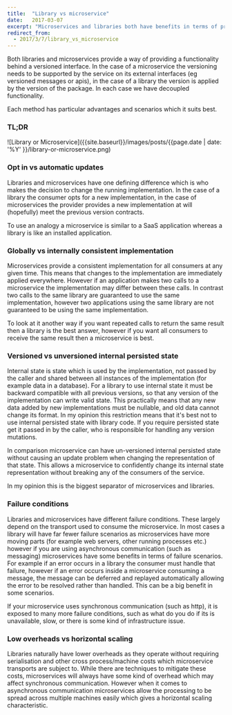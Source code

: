 ```yaml
---
title:  "Library vs microservice"
date:   2017-03-07
excerpt: "Microservices and libraries both have benefits in terms of providing reusable components. This article looks at the differences between microservices and libraries and looks at why you might choose one over another."
redirect_from:
  - 2017/3/7/library_vs_microservice
---
```

Both libraries and microservices provide a way of providing a functionality behind a versioned interface. In the case of a microservice the versioning needs to be supported by the service on its external interfaces (eg versioned messages or apis), in the case of a library the version is applied by the version of the package. In each case we have decoupled functionality.

Each method has particular advantages and scenarios which it suits best.


### TL;DR

![Library or Microservice]({{site.baseurl}}/images/posts/{{page.date | date: '%Y' }}/library-or-microservice.png)

### Opt in vs automatic updates

Libraries and microservices have one defining difference which is who makes the decision to change the running implementation. In the case of a library the consumer opts for a new implementation, in the case of microservices the provider provides a new implementation at will (hopefully) meet the previous version contracts.

To use an analogy a microservice is similar to a SaaS application whereas a library is like an installed application.

### Globally vs internally consistent implementation

Microservices provide a consistent implementation for all consumers at any given time. This means that changes to the implementation are immediately applied everywhere.  However if an application makes two calls to a microservice the implementation may differ between these calls. In contrast two calls to the same library are guaranteed to use the same implementation, however two applications using the same library are not guaranteed to be using the same implementation.

To look at it another way if you want repeated calls to return the same result then a library is the best answer, however if you want all consumers to receive the same result then a microservice is best.

### Versioned vs unversioned internal persisted state

Internal state is state which is used by the implementation, not passed by the caller and shared between all instances of the implementation (for example data in a database). For a library to use internal state it must be backward compatible with all previous versions, so that any version of the implementation can write valid state. This practically means that any new data added by new implementations must be nullable, and old data cannot change its format. In my opinion this restriction means that it's best not to use internal persisted state with library code. If you require persisted state get it passed in by the caller, who is responsible for handling any version mutations.

In comparison microservice can have un-versioned internal persisted state without causing an update problem when changing the representation of that state. This allows a microservice to confidently change its internal state representation without breaking any of the consumers of the service.

In my opinion this is the biggest separator of microservices and libraries.

### Failure conditions

Libraries and microservices have different failure conditions. These largely depend on the transport used to consume the microservice. In most cases a library will have far fewer failure scenarios as microservices have more moving parts (for example web servers, other running processes etc.) however if you are using asynchronous communication (such as messaging) microservices have some benefits in terms of failure scenarios. For example if an error occurs in a library the consumer must handle that failure, however if an error occurs inside a microservice consuming a message, the message can be deferred and replayed automatically allowing the error to be resolved rather than handled. This can be a big benefit in some scenarios.

If your microservice uses synchronous communication (such as http), it is exposed to many more failure conditions, such as what do you do if its is unavailable, slow, or there is some kind of infrastructure issue.


### Low overheads vs horizontal scaling

Libraries naturally have lower overheads as they operate without requiring serialisation and other cross process/machine costs which microservice transports are subject to. While there are techniques to mitigate these costs, microservices will always have some kind of overhead which may affect synchronous communication. However when it comes to asynchronous communication microservices allow the processing to be spread across multiple machines easily which gives a horizontal scaling characteristic.

